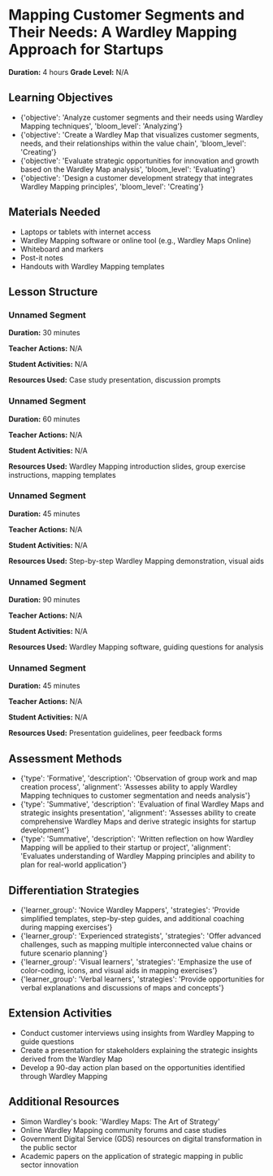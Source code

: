 # Mapping Customer Segments and Their Needs: A Wardley Mapping Approach for Startups

**Duration:** 4 hours
**Grade Level:** N/A

## Learning Objectives
- {'objective': 'Analyze customer segments and their needs using Wardley Mapping techniques', 'bloom_level': 'Analyzing'}
- {'objective': 'Create a Wardley Map that visualizes customer segments, needs, and their relationships within the value chain', 'bloom_level': 'Creating'}
- {'objective': 'Evaluate strategic opportunities for innovation and growth based on the Wardley Map analysis', 'bloom_level': 'Evaluating'}
- {'objective': 'Design a customer development strategy that integrates Wardley Mapping principles', 'bloom_level': 'Creating'}

## Materials Needed
- Laptops or tablets with internet access
- Wardley Mapping software or online tool (e.g., Wardley Maps Online)
- Whiteboard and markers
- Post-it notes
- Handouts with Wardley Mapping templates

## Lesson Structure
### Unnamed Segment
**Duration:** 30 minutes

**Teacher Actions:** N/A

**Student Activities:** N/A

**Resources Used:** Case study presentation, discussion prompts

### Unnamed Segment
**Duration:** 60 minutes

**Teacher Actions:** N/A

**Student Activities:** N/A

**Resources Used:** Wardley Mapping introduction slides, group exercise instructions, mapping templates

### Unnamed Segment
**Duration:** 45 minutes

**Teacher Actions:** N/A

**Student Activities:** N/A

**Resources Used:** Step-by-step Wardley Mapping demonstration, visual aids

### Unnamed Segment
**Duration:** 90 minutes

**Teacher Actions:** N/A

**Student Activities:** N/A

**Resources Used:** Wardley Mapping software, guiding questions for analysis

### Unnamed Segment
**Duration:** 45 minutes

**Teacher Actions:** N/A

**Student Activities:** N/A

**Resources Used:** Presentation guidelines, peer feedback forms

## Assessment Methods
- {'type': 'Formative', 'description': 'Observation of group work and map creation process', 'alignment': 'Assesses ability to apply Wardley Mapping techniques to customer segmentation and needs analysis'}
- {'type': 'Summative', 'description': 'Evaluation of final Wardley Maps and strategic insights presentation', 'alignment': 'Assesses ability to create comprehensive Wardley Maps and derive strategic insights for startup development'}
- {'type': 'Summative', 'description': 'Written reflection on how Wardley Mapping will be applied to their startup or project', 'alignment': 'Evaluates understanding of Wardley Mapping principles and ability to plan for real-world application'}

## Differentiation Strategies
- {'learner_group': 'Novice Wardley Mappers', 'strategies': 'Provide simplified templates, step-by-step guides, and additional coaching during mapping exercises'}
- {'learner_group': 'Experienced strategists', 'strategies': 'Offer advanced challenges, such as mapping multiple interconnected value chains or future scenario planning'}
- {'learner_group': 'Visual learners', 'strategies': 'Emphasize the use of color-coding, icons, and visual aids in mapping exercises'}
- {'learner_group': 'Verbal learners', 'strategies': 'Provide opportunities for verbal explanations and discussions of maps and concepts'}

## Extension Activities
- Conduct customer interviews using insights from Wardley Mapping to guide questions
- Create a presentation for stakeholders explaining the strategic insights derived from the Wardley Map
- Develop a 90-day action plan based on the opportunities identified through Wardley Mapping

## Additional Resources
- Simon Wardley's book: 'Wardley Maps: The Art of Strategy'
- Online Wardley Mapping community forums and case studies
- Government Digital Service (GDS) resources on digital transformation in the public sector
- Academic papers on the application of strategic mapping in public sector innovation
